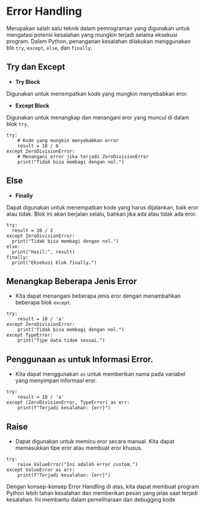 # Error Handling

Merupakan salah satu teknik dalam pemrograman yang digunakan untuk mengatasi potensi kesalahan yang mungkin terjadi selama eksekusi program. Dalam Python, penanganan kesalahan dilakukan menggunakan blo `try`, `except`, `else`, dan `finally`.

## Try dan Except

- **Try Block**

Digunakan untuk menempatkan kode yang mungkin menyebabkan eror.

- **Except Block**

Digunakan untuk menangkap dan menangani eror yang muncul di dalam blok `try`.

```
try:
    # Kode yang mungkin menyebabkan error
    result = 10 / 0
except ZeroDivisionError:
    # Menangani error jika terjadi ZeroDivisionError
    print("Tidak bisa membagi dengan nol.")
```

## Else

- **Finally**

Dapat digunakan untuk menempatkan kode yang harus dijalankan, baik eror atau tidak. Blok ini akan berjalan selalu, bahkan jika ada atau tidak ada eror.

```
try:
  result = 10 / 2
except ZeroDivisionError:
  print("Tidak bisa membagi dengan nol.")
else:
  print("Hasil:", result)
finally:
  print("Eksekusi blok finally.")
```

## Menangkap Beberapa Jenis Error

- Kita dapat menangani beberapa jenis eror dengan menambahkan beberapa blok `except`.

```
try:
    result = 10 / 'a'
except ZeroDivisionError:
    print("Tidak bisa membagi dengan nol.")
except TypeError:
    print("Tipe data tidak sesuai.")
```

## Penggunaan `as` untuk Informasi Error.

- Kita dapat menggunakan `as` untuk memberikan nama pada variabel yang menyimpan informasi eror.

```
try:
    result = 10 / 'a'
except (ZeroDivisionError, TypeError) as err:
    print(f"Terjadi kesalahan: {err}")
```

## Raise

- Dapat digunakan untuk memicu eror secara manual. Kita dapat memasukkan tipe eror atau membuat eror khusus.

```
try:
    raise ValueError("Ini adalah error custom.")
except ValueError as err:
    print(f"Terjadi kesalahan: {err}")
```

Dengan konsep-konsep Error Handling di atas, kita dapat membuat program Python lebih tahan kesalahan dan memberikan pesan yang jelas saat terjadi kesalahan. Ini membantu dalam pemeliharaan dan debugging kode

